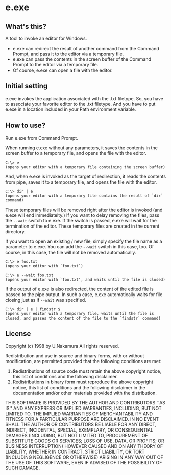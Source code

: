 e.exe
=====

What's this?
------------

A tool to invoke an editor for Windows.

+ e.exe can redirect the result of another command from the Command Prompt, and pass it to the editor via a temporary file.
+ e.exe can pass the contents in the screen buffer of the Command Prompt to the editor via a temporary file.
+ Of course, e.exe can open a file with the editor.


Initial setting
---------------

e.exe invokes the application associated with the .txt filetype.
So, you have to associate your favorite editor to the .txt filetype.
And you have to put e.exe in a location included in your Path environment variable.


How to use?
-----------

Run e.exe from Command Prompt.

When running e.exe without any parameters, it saves the contents in the screen buffer to a temporary file, and opens the file with the editor.

```
C:\> e
(opens your editor with a temporary file containing the screen buffer)
```

And, when e.exe is invoked as the target of redirection, it reads the contents from pipe, saves it to a temporary file, and opens the file with the editor.

```
C:\> dir | e
(opens your editor with a temporary file contains the result of `dir` command)
```

These temporary files will be removed right after the editor is invoked (and e.exe will end immediatelty.)
If you want to delay removing the files, pass the `--wait` switch to e.exe.
If the switch is passed, e.exe will wait for the termination of the editor.
These temporary files are created in the current directory.

If you want to open an existing / new file, simply specify the file name as a parameter to e.exe.
You can add the `--wait` switch in this case, too.
Of course, in this case, the file will not be removed automatically.

```
C:\> e foo.txt
(opens your editor with `foo.txt`)

C:\> e --wait foo.txt
(opens your editor with `foo.txt', and waits until the file is closed)
```

If the output of e.exe is also redirected, the content of the edited file is passed to the pipe output.
In such a case, e.exe automatically waits for file closing just as if `--wait` was specified.

```
C:\> dir | e | findstr $
(opens your editor with a temporary file, waits until the file is closed, and passes the content of the file to the `findstr` command)

```

License
-------

Copyright (c) 1998 by U.Nakamura
All rights reserved.

Redistribution and use in source and binary forms, with or
without modification, are permitted provided that the following
conditions are met:

1. Redistributions of source code must retain the above copyright
   notice, this list of conditions and the following disclaimer.
2. Redistributions in binary form must reproduce the above
   copyright notice, this list of conditions and the following
  disclaimer in the documentation and/or other materials provided
  with the distribution.

THIS SOFTWARE IS PROVIDED BY THE AUTHOR AND CONTRIBUTORS ``AS IS''
AND ANY EXPRESS OR IMPLIED WARRANTIES, INCLUDING, BUT NOT LIMITED
TO, THE IMPLIED WARRANTIES OF MERCHANTABILITY AND FITNESS FOR A
PARTICULAR PURPOSE ARE DISCLAIMED.  IN NO EVENT SHALL THE AUTHOR
OR CONTRIBUTORS BE LIABLE FOR ANY DIRECT, INDIRECT, INCIDENTAL,
SPECIAL, EXEMPLARY, OR CONSEQUENTIAL DAMAGES (INCLUDING, BUT NOT
LIMITED TO, PROCUREMENT OF SUBSTITUTE GOODS OR SERVICES; LOSS OF
USE, DATA, OR PROFITS; OR BUSINESS INTERRUPTION) HOWEVER CAUSED
AND ON ANY THEORY OF LIABILITY, WHETHER IN CONTRACT, STRICT
LIABILITY, OR TORT (INCLUDING NEGLIGENCE OR OTHERWISE) ARISING
IN ANY WAY OUT OF THE USE OF THIS SOFTWARE, EVEN IF ADVISED OF
THE POSSIBILITY OF SUCH DAMAGE.
